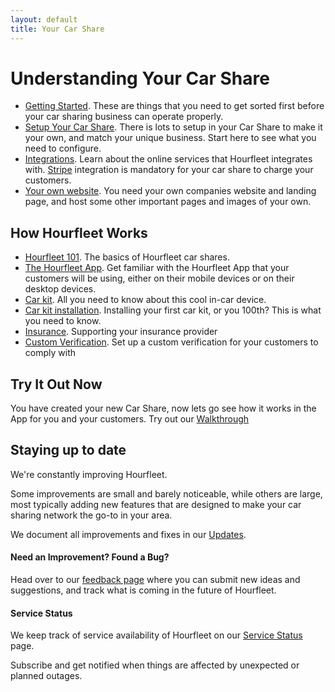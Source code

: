 ```yaml
---
layout: default
title: Your Car Share
---
```


# Understanding Your Car Share

* [Getting Started](stepbystep.html). These are things that you need to get sorted first before your car sharing business can operate properly.
* [Setup Your Car Share](configure.html). There is lots to setup in your Car Share to make it your own, and match your unique business. Start here to see what you need to configure.
* [Integrations](integrations.html). Learn about the online services that Hourfleet integrates with. [Stripe](http://stripe.com) integration is mandatory for your car share to charge your customers. 
* [Your own website](yoursite.html). You need your own companies website and landing page, and host some other important pages and images of your own.

## How Hourfleet Works

* [Hourfleet 101](howitworks.html). The basics of Hourfleet car shares.
* [The Hourfleet App](app.html). Get familiar with the Hourfleet App that your customers will be using, either on their mobile devices or on their desktop devices.  
* [Car kit](carkit.html). All you need to know about this cool in-car device.  
* [Car kit installation](carkit-installation.html). Installing your first car kit, or you 100th? This is what you need to know.  
* [Insurance](insurance.html). Supporting your insurance provider
* [Custom Verification](customverification.html). Set up a custom verification for your customers to comply with  

## Try It Out Now

You have created your new Car Share, now lets go see how it works in the App for you and your customers. Try out our [Walkthrough](tryout.html) 



## Staying up to date

We're constantly improving Hourfleet. 

Some improvements are small and barely noticeable, while others are large, most typically adding new features that are designed to make your car sharing network the go-to in your area. 

We document all improvements and fixes in our [Updates](http://feedback.hourfleet.com/changelog).

#### Need an Improvement? Found a Bug?

Head over to our [feedback page](http://feedback.hourfleet.com) where you can submit new ideas and suggestions, and track what is coming in the future of Hourfleet.

#### Service Status

We keep track of service availability of Hourfleet on our [Service Status](http://status.hourfleet.com) page. 

Subscribe and get notified when things are affected by unexpected or planned outages.


